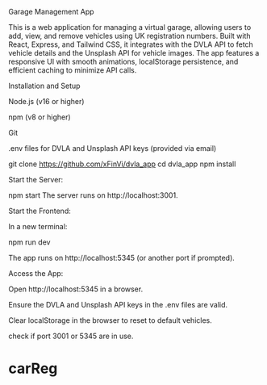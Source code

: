 Garage Management App

This is a web application for managing a virtual garage, allowing users to add, view, and remove vehicles using UK registration numbers. Built with React, Express, and Tailwind CSS, it integrates with the DVLA API to fetch vehicle details and the Unsplash API for vehicle images. The app features a responsive UI with smooth animations, localStorage persistence, and efficient caching to minimize API calls.

Installation and Setup

Node.js (v16 or higher)

npm (v8 or higher)

Git

.env files for DVLA and Unsplash API keys (provided via email)

git clone https://github.com/xFinVi/dvla_app
cd dvla_app
npm install


Start the Server:

npm start
The server runs on http://localhost:3001.



Start the Frontend:

In a new terminal:

npm run dev

The app runs on http://localhost:5345 (or another port if prompted).

Access the App:


Open http://localhost:5345  in a browser.


Ensure the DVLA and Unsplash API keys in the .env files are valid.

Clear localStorage in the browser to reset to default vehicles.



check if port 3001 or 5345 are in use.
# carReg

